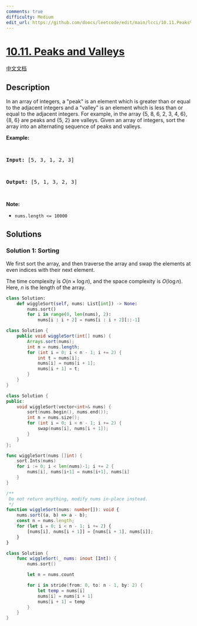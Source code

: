```yaml
---
comments: true
difficulty: Medium
edit_url: https://github.com/doocs/leetcode/edit/main/lcci/10.11.Peaks%20and%20Valleys/README_EN.md
---
```


<!-- problem:start -->

# [10.11. Peaks and Valleys](https://leetcode.cn/problems/peaks-and-valleys-lcci)

[中文文档](/lcci/10.11.Peaks%20and%20Valleys/README.md)

## Description

<!-- description:start -->

<p>In an array of integers, a &quot;peak&quot; is an element which is greater than or equal to the adjacent integers and a &quot;valley&quot; is an element which is less than or equal to the adjacent inte&shy;gers. For example, in the array {5, 8, 6, 2, 3, 4, 6}, {8, 6} are peaks and {5, 2} are valleys. Given an array of integers, sort the array into an alternating sequence of peaks and valleys.</p>
<p><strong>Example:</strong></p>
<pre>

<strong>Input: </strong>[5, 3, 1, 2, 3]

<strong>Output:</strong>&nbsp;[5, 1, 3, 2, 3]

</pre>
<p><strong>Note: </strong></p>
<ul>
	<li><code>nums.length &lt;= 10000</code></li>
</ul>

<!-- description:end -->

## Solutions

<!-- solution:start -->

### Solution 1: Sorting

We first sort the array, and then traverse the array and swap the elements at even indices with their next element.

The time complexity is $O(n \times \log n)$, and the space complexity is $O(\log n)$. Here, $n$ is the length of the array.

<!-- tabs:start -->

```python
class Solution:
    def wiggleSort(self, nums: List[int]) -> None:
        nums.sort()
        for i in range(0, len(nums), 2):
            nums[i : i + 2] = nums[i : i + 2][::-1]
```

```java
class Solution {
    public void wiggleSort(int[] nums) {
        Arrays.sort(nums);
        int n = nums.length;
        for (int i = 0; i < n - 1; i += 2) {
            int t = nums[i];
            nums[i] = nums[i + 1];
            nums[i + 1] = t;
        }
    }
}
```

```cpp
class Solution {
public:
    void wiggleSort(vector<int>& nums) {
        sort(nums.begin(), nums.end());
        int n = nums.size();
        for (int i = 0; i < n - 1; i += 2) {
            swap(nums[i], nums[i + 1]);
        }
    }
};
```

```go
func wiggleSort(nums []int) {
	sort.Ints(nums)
	for i := 0; i < len(nums)-1; i += 2 {
		nums[i], nums[i+1] = nums[i+1], nums[i]
	}
}
```

```ts
/**
 Do not return anything, modify nums in-place instead.
 */
function wiggleSort(nums: number[]): void {
    nums.sort((a, b) => a - b);
    const n = nums.length;
    for (let i = 0; i < n - 1; i += 2) {
        [nums[i], nums[i + 1]] = [nums[i + 1], nums[i]];
    }
}
```

```swift
class Solution {
    func wiggleSort(_ nums: inout [Int]) {
        nums.sort()

        let n = nums.count

        for i in stride(from: 0, to: n - 1, by: 2) {
            let temp = nums[i]
            nums[i] = nums[i + 1]
            nums[i + 1] = temp
        }
    }
}
```

<!-- tabs:end -->

<!-- solution:end -->

<!-- problem:end -->
